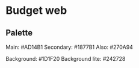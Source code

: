 # Budget web


## Palette

Main: #AD14B1
Secondary: #1877B1
Also: #270A94

Background: #1D1F20
Background lite: #242728